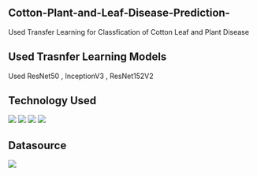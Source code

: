 ## Cotton-Plant-and-Leaf-Disease-Prediction-
Used Transfer Learning for Classfication of Cotton Leaf and Plant Disease 


## Used Trasnfer Learning Models 
Used ResNet50 , InceptionV3 , ResNet152V2


## Technology Used
<div>
  <img name = "Python" src = "https://img.shields.io/badge/python%20-%2314354C.svg?&style=for-the-badge&logo=python&logoColor=white">
  <img name = "OpenCV" src = "https://img.shields.io/badge/OpenCV-OpenCV?style=for-the-badge&logo=opencv&logoColor=fff&color=5C3EE8">
  <img name = "Jupyter" src = "https://img.shields.io/badge/Jupyter%20-%23F37626.svg?&style=for-the-badge&logo=Jupyter&logoColor=white">
  <img name = "Numpy" src = "https://img.shields.io/badge/numpy%20-%23013243.svg?&style=for-the-badge&logo=numpy&logoColor=white">
</div>  


## Datasource
<a href = "https://www.kaggle.com/datasets/janmejaybhoi/cotton-disease-dataset"><img src = "https://img.shields.io/badge/Kaggle-035a7d?style=for-the-badge&logo=kaggle&logoColor=white"></a>
